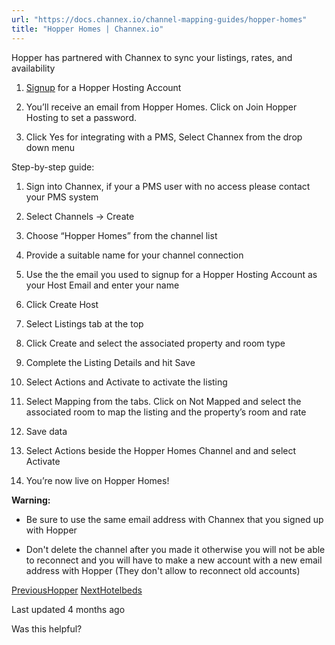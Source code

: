 ```yaml
---
url: "https://docs.channex.io/channel-mapping-guides/hopper-homes"
title: "Hopper Homes | Channex.io"
---
```


Hopper has partnered with Channex to sync your listings, rates, and availability

1. [Signup](https://hosts.hopper.com/signup/channex) for a Hopper Hosting Account

2. You’ll receive an email from Hopper Homes. Click on Join Hopper Hosting to set a password.

3. Click Yes for integrating with a PMS, Select Channex from the drop down menu


Step-by-step guide:

01. Sign into Channex, if your a PMS user with no access please contact your PMS system

02. Select Channels → Create

03. Choose “Hopper Homes” from the channel list

04. Provide a suitable name for your channel connection

05. Use the the email you used to signup for a Hopper Hosting Account as your Host Email and enter your name

06. Click Create Host

07. Select Listings tab at the top

08. Click Create and select the associated property and room type

09. Complete the Listing Details and hit Save

10. Select Actions and Activate to activate the listing

11. Select Mapping from the tabs. Click on Not Mapped and select the associated room to map the listing and the property’s room and rate

12. Save data

13. Select Actions beside the Hopper Homes Channel and and select Activate

14. You’re now live on Hopper Homes!


**Warning:**

- Be sure to use the same email address with Channex that you signed up with Hopper

- Don't delete the channel after you made it otherwise you will not be able to reconnect and you will have to make a new account with a new email address with Hopper (They don't allow to reconnect old accounts)


[PreviousHopper](https://docs.channex.io/channel-mapping-guides/hopper) [NextHotelbeds](https://docs.channex.io/channel-mapping-guides/hotelbeds)

Last updated 4 months ago

Was this helpful?
